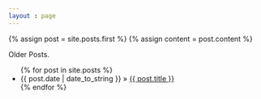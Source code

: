 ```yaml
---
layout : page
---
```




<div class="blog-index">
  {% assign post = site.posts.first %}
  {% assign content = post.content %}
</div>


Older Posts.

<ul class="posts">
  {% for post in site.posts %}
    <li><span>{{ post.date | date_to_string }}</span> &raquo; <a href="{{ BASE_PATH }}{{ post.url }}">{{ post.title }}</a></li>
  {% endfor %}
</ul>

